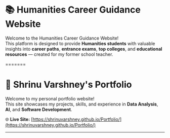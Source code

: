 # 📚 Humanities Career Guidance Website

Welcome to the Humanities Career Guidance Website!  
This platform is designed to provide **Humanities students** with valuable insights into **career paths**, **entrance exams**, **top colleges**, and **educational resources** — created for my former school teacher.

=======

# 💼 Shrinu Varshney's Portfolio

Welcome to my personal portfolio website!  
This site showcases my projects, skills, and experience in **Data Analysis**, **AI**, and **Software Development**.

🌐 **Live Site:** [https://shrinuvarshney.github.io/Portfolio/](https://shrinuvarshney.github.io/Portfolio/)

---

